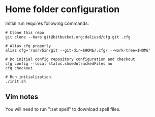 Home folder configuration
=========================

Initial run requires following commands:

```console
# Clone this repo
git clone --bare git@bitbucket.org:daliusd/cfg.git .cfg

# Alias cfg properly
alias cfg='/usr/bin/git --git-dir=$HOME/.cfg/ --work-tree=$HOME'

# Do initial config repository configuration and checkout
cfg config --local status.showUntrackedFiles no
cfg checkout

# Run initialization.
./init.sh
```

Vim notes
---------

You will need to run ":set spell" to download spell files.

